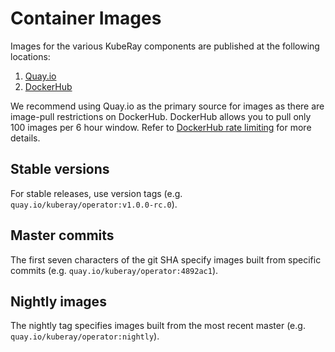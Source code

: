 # Container Images

Images for the various KubeRay components are published at the following locations:

1. [Quay.io](https://quay.io/organization/kuberay)
2. [DockerHub](https://hub.docker.com/u/kuberay)

We recommend using Quay.io as the primary source for images as there are image-pull restrictions on DockerHub. DockerHub allows you to pull only 100 images per 6 hour window. Refer to [DockerHub rate limiting](https://docs.docker.com/docker-hub/download-rate-limit/) for more details.

## Stable versions

For stable releases, use version tags (e.g. `quay.io/kuberay/operator:v1.0.0-rc.0`).

## Master commits

The first seven characters of the git SHA specify images built from specific commits
(e.g. `quay.io/kuberay/operator:4892ac1`).

## Nightly images

The nightly tag specifies images built from the most recent master (e.g. `quay.io/kuberay/operator:nightly`).
